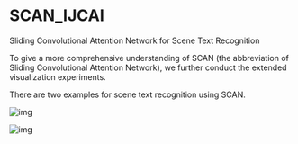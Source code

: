 # SCAN_IJCAI
Sliding Convolutional Attention Network for Scene Text Recognition

To give a more comprehensive understanding of SCAN (the abbreviation of Sliding Convolutional Attention Network), we further conduct the extended visualization experiments.

There are two examples for scene text recognition using SCAN.

![img](https://github.com/nameful/SCAN_IJCAI/blob/master/EG1.gif)

![img](https://github.com/nameful/SCAN_IJCAI/blob/master/EG2.gif)
